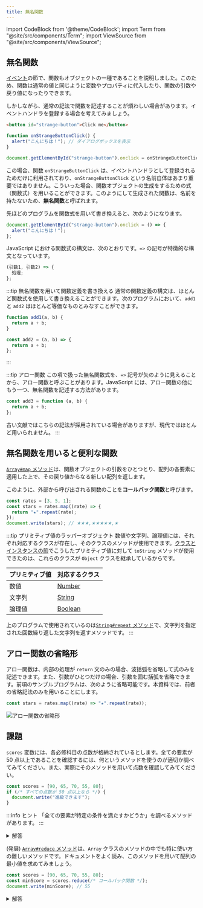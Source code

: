 ```yaml
---
title: 無名関数
---
```


import CodeBlock from '@theme/CodeBlock';
import Term from "@site/src/components/Term";
import ViewSource from "@site/src/components/ViewSource";

## 無名関数

[イベント](../../1-trial-session/12-events/index.md)の節で、関数もオブジェクトの一種であることを説明しました。このため、関数は通常の値と同じように変数やプロパティに代入したり、関数の引数や戻り値になったりできます。

しかしながら、通常の記法で関数を記述することが煩わしい場合があります。イベントハンドラを登録する場合を考えてみましょう。

```html title=index.html
<button id="strange-button">Click me</button>
```

```javascript title=script.js
function onStrangeButtonClick() {
  alert("こんにちは！"); // ダイアログボックスを表示
}

document.getElementById("strange-button").onclick = onStrangeButtonClick;
```

<ViewSource path="/docs/2-browser-apps/06-anonymous-function/samples/normal-event-handler" />

この場合、関数 `onStrangeButtonClick` は、イベントハンドラとして登録されるためだけに利用されており、`onStrangeButtonClick` という名前自体はあまり重要ではありません。こういった場合、関数オブジェクトの生成をするための式（関数式）を用いることができます。このようにして生成された関数は、名前を持たないため、**無名関数**と呼ばれます。

先ほどのプログラムを関数式を用いて書き換えると、次のようになります。

```javascript title=script.js
document.getElementById("strange-button").onclick = () => {
  alert("こんにちは！");
};
```

<ViewSource path="/docs/2-browser-apps/06-anonymous-function/samples/using-anonymous-function" />

JavaScript における関数式の構文は、次のとおりです。`=>` の記号が特徴的な構文となっています。

```javascript
(引数1, 引数2) => {
  処理;
};
```

:::tip 無名関数を用いて関数定義を書き換える
通常の関数定義の構文は、ほとんど関数式を使用して書き換えることができます。次のプログラムにおいて、`add1` と `add2` はほとんど等価なものとみなすことができます。

```javascript
function add1(a, b) {
  return a + b;
}

const add2 = (a, b) => {
  return a + b;
};
```
:::

:::tip アロー関数
この項で扱った無名関数式を、`=>` 記号が矢のように見えることから、<Term type="arrowFunction" strong>アロー関数</Term>と呼ぶことがあります。JavaScript には、アロー関数の他にもう一つ、無名関数を記述する方法があります。

```javascript
const add3 = function (a, b) {
  return a + b;
};
```

古い文献ではこちらの記法が採用されている場合がありますが、現代ではほとんど用いられません。
:::

## 無名関数を用いると便利な関数

[`Array#map` メソッド](https://developer.mozilla.org/ja/docs/Web/JavaScript/Reference/Global_Objects/Array/map)は、関数オブジェクトの引数をひとつとり、配列の各要素に適用した上で、その戻り値からなる新しい配列を返します。

このように、外部から呼び出される関数のことを**コールバック関数**と呼びます。

```javascript
const rates = [3, 5, 1];
const stars = rates.map((rate) => {
  return "★".repeat(rate);
});
document.write(stars); // ★★★,★★★★★,★
```

:::tip プリミティブ値のラッパーオブジェクト
数値や文字列、論理値には、それぞれ対応するクラスが存在し、そのクラスのメソッドが使用できます。[クラスとインスタンスの節](../04-class/index.md)でこうしたプリミティブ値に対して `toString` メソッドが使用できたのは、これらのクラスが `Object` クラスを継承しているからです。

| プリミティブ値 | 対応するクラス                                                                                   |
| -------------- | ------------------------------------------------------------------------------------------------ |
| 数値           | [Number](https://developer.mozilla.org/ja/docs/Web/JavaScript/Reference/Global_Objects/Number)   |
| 文字列         | [String](https://developer.mozilla.org/ja/docs/Web/JavaScript/Reference/Global_Objects/String)   |
| 論理値         | [Boolean](https://developer.mozilla.org/ja/docs/Web/JavaScript/Reference/Global_Objects/Boolean) |

上のプログラムで使用されているのは[`String#repeat` メソッド](https://developer.mozilla.org/ja/docs/Web/JavaScript/Reference/Global_Objects/String/repeat)で、文字列を指定された回数繰り返した文字列を返すメソッドです。
:::

## アロー関数の省略形

アロー関数は、内部の処理が `return` 文のみの場合、波括弧を省略して式のみを記述できます。また、引数がひとつだけの場合、引数を囲む括弧を省略できます。前項のサンプルプログラムは、次のように省略可能です。本資料では、前者の省略記法のみを用いることにします。

```javascript
const stars = rates.map((rate) => "★".repeat(rate));
```

![アロー関数の省略形](./arrow-function-abbreviation.png)

## 課題

`scores` 変数には、各必修科目の点数が格納されているとします。全ての要素が 50 点以上であることを確認するには、何というメソッドを使うのが適切か調べてみてください。また、実際にそのメソッドを用いて点数を確認してみてください。

```javascript
const scores = [90, 65, 70, 55, 80];
if (/* すべての点数が 50 点以上なら */) {
  document.write("進級できます");
}
```

:::info ヒント
「全ての要素が特定の条件を満たすかどうか」を調べるメソッドがあります。
:::

<details>
  <summary>解答</summary>
  <div>
    <p><code>Array#every</code>メソッドを使うと、配列の全要素が指定された関数でテストできます</p>
    <CodeBlock language="javascript">{`
const scores = [90, 65, 70, 55, 80];
if (scores.every((score) => score >= 50)) {
  document.write("進級できます");
}
    `.trim()}</CodeBlock>
    <ViewSource path="/docs/2-browser-apps/06-anonymous-function/samples/every" />
  </div>
</details>

(発展) [`Array#reduce` メソッド](https://developer.mozilla.org/ja/docs/Web/JavaScript/Reference/Global_Objects/Array/reduce)は、`Array` クラスのメソッドの中でも特に使い方の難しいメソッドです。ドキュメントをよく読み、このメソッドを用いて配列の最小値を求めてみましょう。

```javascript
const scores = [90, 65, 70, 55, 80];
const minScore = scores.reduce(/* コールバック関数 */);
document.write(minScore); // 55
```

<details>
  <summary>解答</summary>
  <div>
    <CodeBlock language="javascript">{`
const scores = [90, 65, 70, 55, 80]
const minScore = scores.reduce((previousValue, currentValue) => {
    if (previousValue > currentValue) {
      return currentValue;
    };
  return previousValue;
  }
);
document.write(minScore); // 55
    `.trim()}</CodeBlock>
    <ViewSource path="/docs/2-browser-apps/06-anonymous-function/samples/reduce" />
  </div>
</details>
